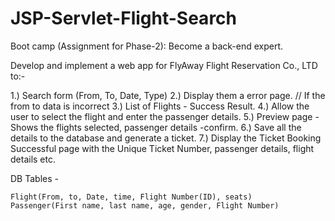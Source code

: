 # JSP-Servlet-Flight-Search
Boot camp (Assignment for Phase-2): Become a back-end expert.

Develop and implement a web app for FlyAway Flight Reservation Co., LTD to:-

1.) Search form (From, To, Date, Type)
2.) Display them a error page. // If the from to data is incorrect
3.) List of Flights - Success Result.
4.) Allow the user to select the flight and enter the passenger details.
5.) Preview page - Shows the flights selected, passenger details -confirm.
6.) Save all the details to the database and generate a ticket.
7.) Display the Ticket Booking Successful page with the Unique Ticket Number, passenger details, flight details etc.

DB Tables - 

	Flight(From, to, Date, time, Flight Number(ID), seats)
	Passenger(First name, last name, age, gender, Flight Number)
